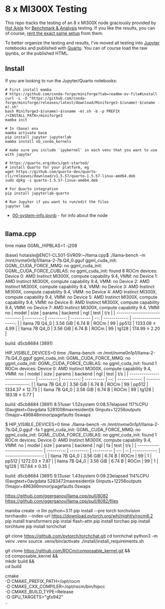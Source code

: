 # 8 x MI300X Testing 

This repo tracks the testing of an 8 x MI300X node graciously provided by [Hot Aisle](https://hotaisle.xyz/) for [Benchmark & Analysis](https://hotaisle.xyz/benchmarks-and-analysis/) testing. If you like the results, you can of course, [rent the exact same setup](https://hotaisle.xyz/pricing/) from them.

To better organize the testing and results, I've moved all testing into [Jupyter](https://jupyter.org/) notebooks and published with [Quarto](https://quarto.org/). You can of course load the raw ipynbs, or the published HTML.

## Install
If you are looking to run the Jupyter/Quarto notebooks:
```
# First install mamba
# https://github.com/conda-forge/miniforge?tab=readme-ov-file#install
curl -L -O "https://github.com/conda-forge/miniforge/releases/latest/download/Miniforge3-$(uname)-$(uname -m).sh"
bash Miniforge3-$(uname)-$(uname -m).sh -b -p PREFIX /<INSTALL_PATH>/miniforge3
mamba init

# In (base) env
mamba activate base
pip install jupyter jupyterlab
mamba install nb_conda_kernels

# make sure you include `ipykernel` in each venv that you want to use with jupyter

# https://quarto.org/docs/get-started/
# install Quarto for your platform, eg
wget https://github.com/quarto-dev/quarto-cli/releases/download/v1.5.57/quarto-1.5.57-linux-amd64.deb
sudo dpkg -i quarto-1.5.57-linux-amd64.deb

# For Quarto integration
pip install jupyterlab-quarto

# Run Jupyter if you want to run/edit the files
jupyter lab
```

- [00-system-info.ipynb](00-system-info.ipynb) - for info about the node



# 
llama.cpp
---
time make GGML_HIPBLAS=1 -j208

(base) hotaisle@ENC1-CLS01-SVR09:~/llama.cpp$ ./llama-bench -m /mnt/nvme0n1p1/llama-2-7b.Q4_0.gguf 
ggml_cuda_init: GGML_CUDA_FORCE_MMQ:    no
ggml_cuda_init: GGML_CUDA_FORCE_CUBLAS: no
ggml_cuda_init: found 8 ROCm devices:
  Device 0: AMD Instinct MI300X, compute capability 9.4, VMM: no
  Device 1: AMD Instinct MI300X, compute capability 9.4, VMM: no
  Device 2: AMD Instinct MI300X, compute capability 9.4, VMM: no
  Device 3: AMD Instinct MI300X, compute capability 9.4, VMM: no
  Device 4: AMD Instinct MI300X, compute capability 9.4, VMM: no
  Device 5: AMD Instinct MI300X, compute capability 9.4, VMM: no
  Device 6: AMD Instinct MI300X, compute capability 9.4, VMM: no
  Device 7: AMD Instinct MI300X, compute capability 9.4, VMM: no
| model                          |       size |     params | backend    | ngl |          test |                  t/s |
| ------------------------------ | ---------: | ---------: | ---------- | --: | ------------: | -------------------: |
| llama 7B Q4_0                  |   3.56 GiB |     6.74 B | ROCm       |  99 |         pp512 |       1333.08 ± 4.99 |
| llama 7B Q4_0                  |   3.56 GiB |     6.74 B | ROCm       |  99 |         tg128 |        174.99 ± 2.20 |

build: d5cb8684 (3891)

HIP_VISIBLE_DEVICES=0 time ./llama-bench -m /mnt/nvme0n1p1/llama-2-7b.Q4_0.gguf
ggml_cuda_init: GGML_CUDA_FORCE_MMQ:    no
ggml_cuda_init: GGML_CUDA_FORCE_CUBLAS: no
ggml_cuda_init: found 1 ROCm devices:
  Device 0: AMD Instinct MI300X, compute capability 9.4, VMM: no
| model                          |       size |     params | backend    | ngl |          test |                  t/s |
| ------------------------------ | ---------: | ---------: | ---------- | --: | ------------: | -------------------: |
| llama 7B Q4_0                  |   3.56 GiB |     6.74 B | ROCm       |  99 |         pp512 |      1334.37 ± 12.73 |
| llama 7B Q4_0                  |   3.56 GiB |     6.74 B | ROCm       |  99 |         tg128 |        183.18 ± 0.77 |

build: d5cb8684 (3891)
8.51user 1.52system 0:08.57elapsed 117%CPU (0avgtext+0avgdata 5281008maxresident)k
0inputs+12256outputs (1major+496848minor)pagefaults 0swaps

$ HIP_VISIBLE_DEVICES=0 time ./llama-bench -m /mnt/nvme0n1p1/llama-2-7b.Q4_0.gguf -fa 1
ggml_cuda_init: GGML_CUDA_FORCE_MMQ:    no
ggml_cuda_init: GGML_CUDA_FORCE_CUBLAS: no
ggml_cuda_init: found 1 ROCm devices:
  Device 0: AMD Instinct MI300X, compute capability 9.4, VMM: no
| model                          |       size |     params | backend    | ngl | fa |          test |                  t/s |
| ------------------------------ | ---------: | ---------: | ---------- | --: | -: | ------------: | -------------------: |
| llama 7B Q4_0                  |   3.56 GiB |     6.74 B | ROCm       |  99 |  1 |         pp512 |       1272.03 ± 7.97 |
| llama 7B Q4_0                  |   3.56 GiB |     6.74 B | ROCm       |  99 |  1 |         tg128 |        157.84 ± 0.35 |

build: d5cb8684 (3891)
9.13user 1.43system 0:09.23elapsed 114%CPU (0avgtext+0avgdata 5283472maxresident)k
0inputs+12256outputs (1major+496366minor)pagefaults 0swaps


https://github.com/ggerganov/llama.cpp/pull/8082
https://github.com/ggerganov/llama.cpp/pull/8082/files



mamba create -n llm python=3.11
pip install --pre torch torchvision torchaudio --index-url https://download.pytorch.org/whl/nightly/rocm6.2
pip install transformers
pip instal flash-attn
pip install torchao
pip install torchtune
pip install torchchat

git clone https://github.com/pytorch/torchchat.git
cd torchchat
python3 -m venv .venv
source .venv/bin/activate
./install/install_requirements.sh


git clone https://github.com/ROCm/composable_kernel.git && \
cd composable_kernel && \
mkdir build && \
cd build

cmake                                                                                             \
-D CMAKE_PREFIX_PATH=/opt/rocm                                                                    \
-D CMAKE_CXX_COMPILER=/opt/rocm/bin/hipcc                                                         \
-D CMAKE_BUILD_TYPE=Release                                                                       \
-D GPU_TARGETS="gfx942"                                                                    \
..
